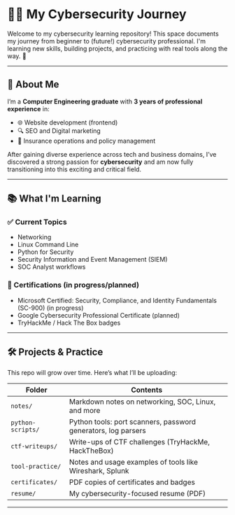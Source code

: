 # 👩‍💻 My Cybersecurity Journey

Welcome to my cybersecurity learning repository! This space documents my journey from beginner to (future!) cybersecurity professional. I'm learning new skills, building projects, and practicing with real tools along the way. 🚀

---

## 🔎 About Me

I’m a **Computer Engineering graduate** with **3 years of professional experience** in:

- 🌐 Website development (frontend)
- 🔍 SEO and Digital marketing
- 🏢 Insurance operations and policy management

After gaining diverse experience across tech and business domains, I’ve discovered a strong passion for **cybersecurity** and am now fully transitioning into this exciting and critical field.

---

## 📚 What I'm Learning

### ✅ Current Topics
- Networking 
- Linux Command Line
- Python for Security
- Security Information and Event Management (SIEM)
- SOC Analyst workflows

### 📜 Certifications (in progress/planned)
- Microsoft Certified: Security, Compliance, and Identity Fundamentals (SC-900) (in progress)
- Google Cybersecurity Professional Certificate  (planned)
- TryHackMe / Hack The Box badges

---

## 🛠️ Projects & Practice

This repo will grow over time. Here’s what I’ll be uploading:

| Folder | Contents |
|--------|----------|
| `notes/` | Markdown notes on networking, SOC, Linux, and more |
| `python-scripts/` | Python tools: port scanners, password generators, log parsers |
| `ctf-writeups/` | Write-ups of CTF challenges (TryHackMe, HackTheBox) |
| `tool-practice/` | Notes and usage examples of tools like Wireshark, Splunk |
| `certificates/` | PDF copies of certificates and badges |
| `resume/` | My cybersecurity-focused resume (PDF) |

---

